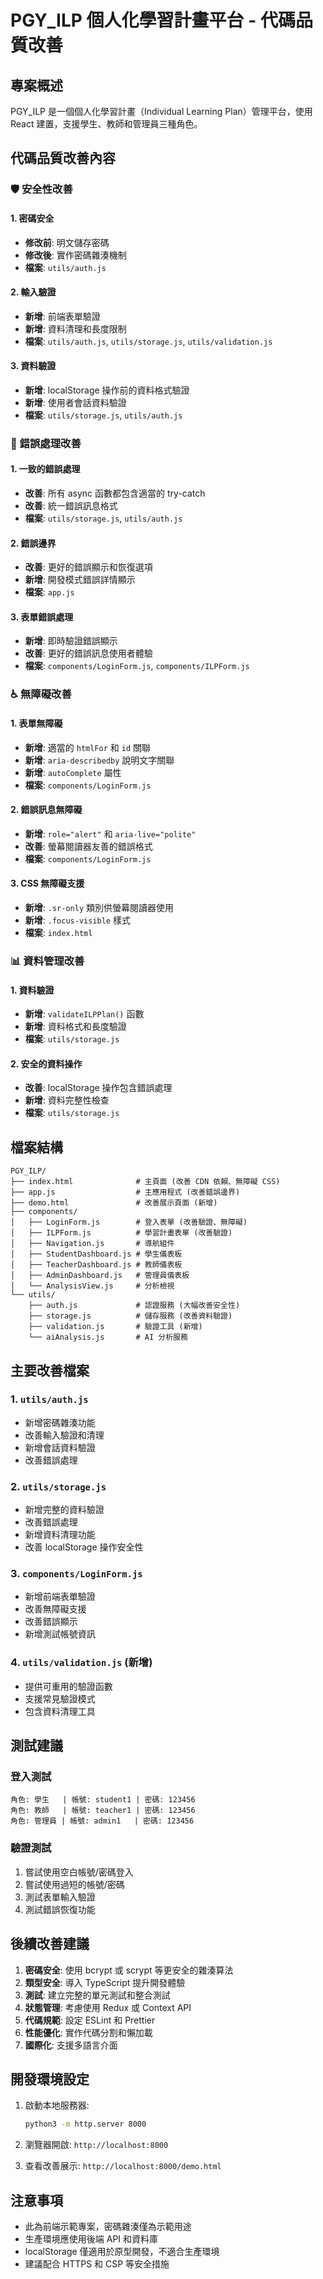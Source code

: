 # PGY_ILP 個人化學習計畫平台 - 代碼品質改善

## 專案概述

PGY_ILP 是一個個人化學習計畫（Individual Learning Plan）管理平台，使用 React 建置，支援學生、教師和管理員三種角色。

## 代碼品質改善內容

### 🛡️ 安全性改善

#### 1. 密碼安全
- **修改前**: 明文儲存密碼
- **修改後**: 實作密碼雜湊機制
- **檔案**: `utils/auth.js`

#### 2. 輸入驗證
- **新增**: 前端表單驗證
- **新增**: 資料清理和長度限制
- **檔案**: `utils/auth.js`, `utils/storage.js`, `utils/validation.js`

#### 3. 資料驗證
- **新增**: localStorage 操作前的資料格式驗證
- **新增**: 使用者會話資料驗證
- **檔案**: `utils/storage.js`, `utils/auth.js`

### 🔧 錯誤處理改善

#### 1. 一致的錯誤處理
- **改善**: 所有 async 函數都包含適當的 try-catch
- **改善**: 統一錯誤訊息格式
- **檔案**: `utils/storage.js`, `utils/auth.js`

#### 2. 錯誤邊界
- **改善**: 更好的錯誤顯示和恢復選項
- **新增**: 開發模式錯誤詳情顯示
- **檔案**: `app.js`

#### 3. 表單錯誤處理
- **新增**: 即時驗證錯誤顯示
- **改善**: 更好的錯誤訊息使用者體驗
- **檔案**: `components/LoginForm.js`, `components/ILPForm.js`

### ♿ 無障礙改善

#### 1. 表單無障礙
- **新增**: 適當的 `htmlFor` 和 `id` 關聯
- **新增**: `aria-describedby` 說明文字關聯
- **新增**: `autoComplete` 屬性
- **檔案**: `components/LoginForm.js`

#### 2. 錯誤訊息無障礙
- **新增**: `role="alert"` 和 `aria-live="polite"`
- **改善**: 螢幕閱讀器友善的錯誤格式
- **檔案**: `components/LoginForm.js`

#### 3. CSS 無障礙支援
- **新增**: `.sr-only` 類別供螢幕閱讀器使用
- **新增**: `.focus-visible` 樣式
- **檔案**: `index.html`

### 📊 資料管理改善

#### 1. 資料驗證
- **新增**: `validateILPPlan()` 函數
- **新增**: 資料格式和長度驗證
- **檔案**: `utils/storage.js`

#### 2. 安全的資料操作
- **改善**: localStorage 操作包含錯誤處理
- **新增**: 資料完整性檢查
- **檔案**: `utils/storage.js`

## 檔案結構

```
PGY_ILP/
├── index.html              # 主頁面 (改善 CDN 依賴、無障礙 CSS)
├── app.js                  # 主應用程式 (改善錯誤邊界)
├── demo.html               # 改善展示頁面 (新增)
├── components/
│   ├── LoginForm.js        # 登入表單 (改善驗證、無障礙)
│   ├── ILPForm.js          # 學習計畫表單 (改善驗證)
│   ├── Navigation.js       # 導航組件
│   ├── StudentDashboard.js # 學生儀表板
│   ├── TeacherDashboard.js # 教師儀表板
│   ├── AdminDashboard.js   # 管理員儀表板
│   └── AnalysisView.js     # 分析檢視
└── utils/
    ├── auth.js             # 認證服務 (大幅改善安全性)
    ├── storage.js          # 儲存服務 (改善資料驗證)
    ├── validation.js       # 驗證工具 (新增)
    └── aiAnalysis.js       # AI 分析服務
```

## 主要改善檔案

### 1. `utils/auth.js`
- 新增密碼雜湊功能
- 改善輸入驗證和清理
- 新增會話資料驗證
- 改善錯誤處理

### 2. `utils/storage.js`
- 新增完整的資料驗證
- 改善錯誤處理
- 新增資料清理功能
- 改善 localStorage 操作安全性

### 3. `components/LoginForm.js`
- 新增前端表單驗證
- 改善無障礙支援
- 改善錯誤顯示
- 新增測試帳號資訊

### 4. `utils/validation.js` (新增)
- 提供可重用的驗證函數
- 支援常見驗證模式
- 包含資料清理工具

## 測試建議

### 登入測試
```
角色: 學生   | 帳號: student1 | 密碼: 123456
角色: 教師   | 帳號: teacher1 | 密碼: 123456
角色: 管理員 | 帳號: admin1   | 密碼: 123456
```

### 驗證測試
1. 嘗試使用空白帳號/密碼登入
2. 嘗試使用過短的帳號/密碼
3. 測試表單輸入驗證
4. 測試錯誤恢復功能

## 後續改善建議

1. **密碼安全**: 使用 bcrypt 或 scrypt 等更安全的雜湊算法
2. **類型安全**: 導入 TypeScript 提升開發體驗
3. **測試**: 建立完整的單元測試和整合測試
4. **狀態管理**: 考慮使用 Redux 或 Context API
5. **代碼規範**: 設定 ESLint 和 Prettier
6. **性能優化**: 實作代碼分割和懶加載
7. **國際化**: 支援多語言介面

## 開發環境設定

1. 啟動本地服務器:
   ```bash
   python3 -m http.server 8000
   ```

2. 瀏覽器開啟: `http://localhost:8000`

3. 查看改善展示: `http://localhost:8000/demo.html`

## 注意事項

- 此為前端示範專案，密碼雜湊僅為示範用途
- 生產環境應使用後端 API 和資料庫
- localStorage 僅適用於原型開發，不適合生產環境
- 建議配合 HTTPS 和 CSP 等安全措施